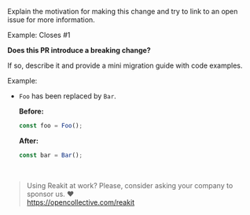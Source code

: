
Explain the motivation for making this change and try to link to an open issue for more information.

Example: Closes #1

**Does this PR introduce a breaking change?**

If so, describe it and provide a mini migration guide with code examples.

Example:
- `Foo` has been replaced by `Bar`.

  **Before:**
  ```js
  const foo = Foo();
  ```
  **After:**
  ```js
  const bar = Bar();
  ```

<br>

> Using Reakit at work? Please, consider asking your company to sponsor us. ❤️<br>
> https://opencollective.com/reakit